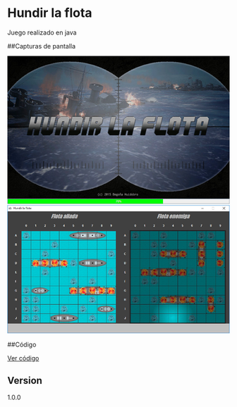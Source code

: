 # Hundir la flota

Juego realizado en java

##Capturas de pantalla

![](https://raw.githubusercontent.com/BegoUrsus/hundirflota/master/intro.jpg) ![](https://raw.githubusercontent.com/BegoUrsus/hundirflota/master/partida.jpg)

##Código

[Ver código](https://github.com/BegoUrsus/hundirflota)

## Version

1.0.0
